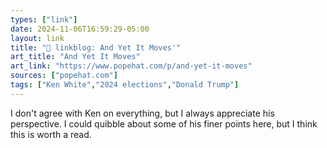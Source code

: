```yaml
---
types: ["link"]
date: 2024-11-06T16:59:29-05:00
layout: link
title: "🔗 linkblog: And Yet It Moves'"
art_title: "And Yet It Moves"
art_link: "https://www.popehat.com/p/and-yet-it-moves"
sources: ["popehat.com"]
tags: ["Ken White","2024 elections","Donald Trump"]
---
```

I don't agree with Ken on everything, but I always appreciate his perspective. I could quibble about some of his finer points here, but I think this is worth a read.
